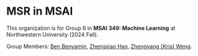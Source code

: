 # MSR in MSAI
This organization is for Group 6 in **MSAI 349: Machine Learning** at Northwestern University (2024 Fall).

Group Members: [Ben Benyamin](https://github.com/BenBenyamin), [Zhengxiao Han](https://absrat.com), [Zhengyang (Kris) Weng](https://wengmister.github.io/).